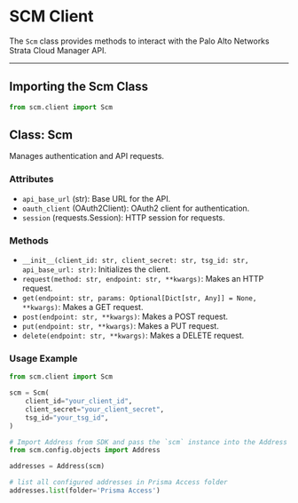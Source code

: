 # SCM Client

The `Scm` class provides methods to interact with the Palo Alto Networks Strata Cloud Manager API.

---

## Importing the Scm Class

```python
from scm.client import Scm
```

## Class: Scm

Manages authentication and API requests.

### Attributes

- `api_base_url` (str): Base URL for the API.
- `oauth_client` (OAuth2Client): OAuth2 client for authentication.
- `session` (requests.Session): HTTP session for requests.

### Methods

- `__init__(client_id: str, client_secret: str, tsg_id: str, api_base_url: str)`: Initializes the client.
- `request(method: str, endpoint: str, **kwargs)`: Makes an HTTP request.
- `get(endpoint: str, params: Optional[Dict[str, Any]] = None, **kwargs)`: Makes a GET request.
- `post(endpoint: str, **kwargs)`: Makes a POST request.
- `put(endpoint: str, **kwargs)`: Makes a PUT request.
- `delete(endpoint: str, **kwargs)`: Makes a DELETE request.

### Usage Example

```python
from scm.client import Scm

scm = Scm(
    client_id="your_client_id",
    client_secret="your_client_secret",
    tsg_id="your_tsg_id",
)

# Import Address from SDK and pass the `scm` instance into the Address class
from scm.config.objects import Address

addresses = Address(scm)

# list all configured addresses in Prisma Access folder
addresses.list(folder='Prisma Access')
```
